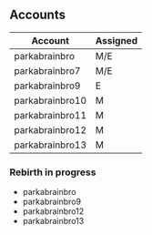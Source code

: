 ## Accounts

| Account           | Assigned      |
|-------------------|---------------|
| parkabrainbro     | M/E           |
| parkabrainbro7    | M/E           |
| parkabrainbro9    | E             |
| parkabrainbro10   | M             |
| parkabrainbro11   | M             |
| parkabrainbro12   | M             |
| parkabrainbro13   | M             |


### Rebirth in progress

- parkabrainbro
- parkabrainbro9
- parkabrainbro12
- parkabrainbro13